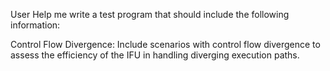 User
Help me write a test program that should include the following information:

Control Flow Divergence:
Include scenarios with control flow divergence to assess the efficiency of the IFU in handling diverging execution paths.